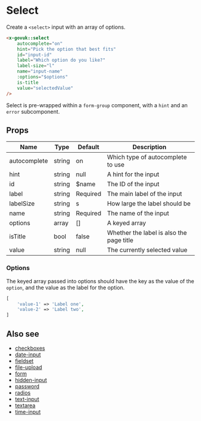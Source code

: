 # Select

Create a `<select>` input with an array of options.

```html
<x-govuk::select
    autocomplete="on"
    hint="Pick the option that best fits"
    id="input-id"
    label="Which option do you like?"
    label-size="l"
    name="input-name"
    :options="$options"
    is-title
    value="selectedValue"
/>
```

Select is pre-wrapped within a `form-group` component, with a `hint` and an `error` subcomponent.

## Props

| Name         | Type   | Default  | Description |
| ------------ | ------ | -------- | ----------- |
| autocomplete | string | on       | Which type of autocomplete to use |
| hint         | string | null     | A hint for the input |
| id           | string | $name    | The ID of the input |
| label        | string | Required | The main label of the input |
| labelSize    | string | s        | How large the label should be |
| name         | string | Required | The name of the input |
| options      | array  | []       | A keyed array |
| isTitle      | bool   | false    | Whether the label is also the page title |
| value        | string | null     | The currently selected value |

### Options

The keyed array passed into options should have the key as the value of the `option`, and the value as the label for the option.

```php
[
    'value-1' => 'Label one',
    'value-2' => 'Label two',
]
```

## Also see

* [checkboxes](checkboxes.md)
* [date-input](date-input.md)
* [fieldset](fieldset.md)
* [file-upload](file-upload.md)
* [form](form.md)
* [hidden-input](hidden-input.md)
* [password](password.md)
* [radios](radios.md)
* [text-input](text-input.md)
* [textarea](textarea.md)
* [time-input](time-input.md)
